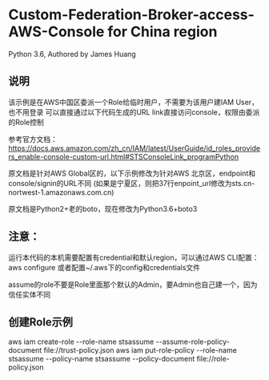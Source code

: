 # Custom-Federation-Broker-access-AWS-Console for China region

Python 3.6, Authored by James Huang

## 说明
该示例是在AWS中国区委派一个Role给临时用户，不需要为该用户建IAM User，也不用登录
可以直接通过以下代码生成的URL link直接访问console，权限由委派的Role控制

参考官方文档：
https://docs.aws.amazon.com/zh_cn/IAM/latest/UserGuide/id_roles_providers_enable-console-custom-url.html#STSConsoleLink_programPython

原文档是针对AWS Global区的，以下示例修改为针对AWS 北京区，endpoint和console/signin的URL不同
(如果是宁夏区，则把37行enpoint_url修改为sts.cn-nortwest-1.amazonaws.com.cn)

原文档是Python2+老的boto，现在修改为Python3.6+boto3

## 注意：
运行本代码的本机需要配置有credential和默认region，可以通过AWS CLI配置：
aws configure
或者配置~/.aws下的config和credentials文件

assume的role不要是Role里面那个默认的Admin，要Admin也自己建一个，因为信任实体不同

## 创建Role示例
aws iam create-role --role-name stsassume --assume-role-policy-document file://trust-policy.json
aws iam put-role-policy --role-name stsassume --policy-name stsassume --policy-document file://role-policy.json
